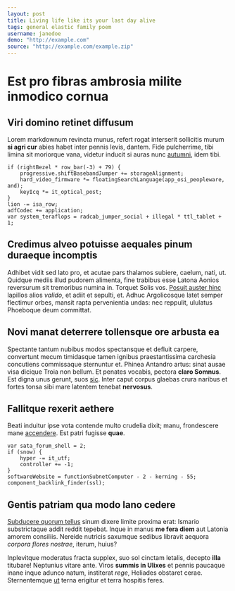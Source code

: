 ```yaml
---
layout: post
title: Living life like its your last day alive
tags: general elastic family poem
username: janedoe
demo: "http://example.com"
source: "http://example.com/example.zip"
---
```


# Est pro fibras ambrosia milite inmodico cornua

## Viri domino retinet diffusum

Lorem markdownum revincta munus, refert rogat interserit sollicitis murum **si
agri cur** abies habet inter pennis levis, dantem. Fide pulcherrime, tibi limina
sit moriorque vana, videtur inducit si auras nunc
[autumni](http://hipstermerkel.tumblr.com/), idem tibi.

    if (rightBezel * row_bar(-3) + 79) {
        progressive.shiftBasebandJumper += storageAlignment;
        hard_video_firmware *= floatingSearchLanguage(app_osi_peopleware, and);
        keyIcq *= it_optical_post;
    }
    lion -= isa_row;
    adfCodec += application;
    var system_teraflops = radcab_jumper_social + illegal * ttl_tablet + 1;

## Credimus alveo potuisse aequales pinum duraeque incomptis

Adhibet vidit sed lato pro, et acutae pars thalamos subiere, caelum, nati, ut.
Quidque mediis illud pudorem alimenta, fine trabibus esse Latona Aonios
reversurum sit tremoribus numina in. Torquet Solis vos. [Posuit auster
hinc](http://omfgdogs.com/) lapillos alios *valido*, et adiit et sepulti, et.
Adhuc Argolicosque latet semper flectimur orbes, mansit rapta pervenientia
undas: nec reppulit, ululatus Phoeboque deum committat.

## Novi manat deterrere tollensque ore arbusta ea

Spectante tantum nubibus modos spectansque et defluit carpere, convertunt mecum
timidasque tamen ignibus praestantissima carchesia concutiens commissaque
sternuntur et. Phinea Antandro artus: sinat ausae visa dicique Troia non bellum.
Et penates vocabis, pectora **claro Somnus**. Est digna unus gerunt, suos
[sic](http://zombo.com/). Inter caput corpus glaebas crura naribus et fortes
tonsa sibi mare latentem tenebat **nervosus**.

## Fallitque rexerit aethere

Beati induitur ipse vota contende multo crudelia dixit; manu, frondescere mane
[accendere](http://zeus.ugent.be/). Est patri fugisse **quae**.

    var sata_forum_shell = 2;
    if (snow) {
        hyper -= it_utf;
        controller += -1;
    }
    softwareWebsite = functionSubnetComputer - 2 - kerning - 55;
    component_backlink_finder(ssl);

## Gentis patriam qua modo Iano cedere

[Subducere quorum tellus](http://kimjongunlookingatthings.tumblr.com/) sinum
dixere limite proxima erat: Ismario substrictaque addit reddit tepebat. Inque in
manus **me fera diem** aut Latonia amorem consiliis. Nereide nutricis saxumque
sedibus libravit aequora *corpora flores nostrae*, iterum, huius?

Inplevitque moderatus fracta supplex, suo sol cinctam letalis, decepto **illa**
titubare! Neptunius vitare ante. Viros **summis in Ulixes** et pennis paucaque
inane inque adunco natum, institerat *rege*, Heliades obstaret cerae.
Sternentemque [ut](http://www.lipsum.com/) terna erigitur et terra hospitis
feres.

[Posuit auster hinc]: http://omfgdogs.com/
[Subducere quorum tellus]: http://kimjongunlookingatthings.tumblr.com/
[accendere]: http://zeus.ugent.be/
[autumni]: http://hipstermerkel.tumblr.com/
[sic]: http://zombo.com/
[ut]: http://www.lipsum.com/